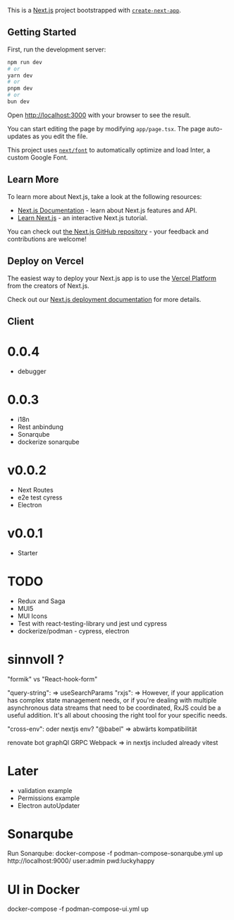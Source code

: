 This is a [Next.js](https://nextjs.org/) project bootstrapped with [`create-next-app`](https://github.com/vercel/next.js/tree/canary/packages/create-next-app).

## Getting Started

First, run the development server:

```bash
npm run dev
# or
yarn dev
# or
pnpm dev
# or
bun dev
```

Open [http://localhost:3000](http://localhost:3000) with your browser to see the result.

You can start editing the page by modifying `app/page.tsx`. The page auto-updates as you edit the file.

This project uses [`next/font`](https://nextjs.org/docs/basic-features/font-optimization) to automatically optimize and load Inter, a custom Google Font.

## Learn More

To learn more about Next.js, take a look at the following resources:

- [Next.js Documentation](https://nextjs.org/docs) - learn about Next.js features and API.
- [Learn Next.js](https://nextjs.org/learn) - an interactive Next.js tutorial.

You can check out [the Next.js GitHub repository](https://github.com/vercel/next.js/) - your feedback and contributions are welcome!

## Deploy on Vercel

The easiest way to deploy your Next.js app is to use the [Vercel Platform](https://vercel.com/new?utm_medium=default-template&filter=next.js&utm_source=create-next-app&utm_campaign=create-next-app-readme) from the creators of Next.js.

Check out our [Next.js deployment documentation](https://nextjs.org/docs/deployment) for more details.

## Client

# 0.0.4

- debugger

# 0.0.3

- i18n
- Rest anbindung
- Sonarqube
- dockerize sonarqube

# v0.0.2

- Next Routes
- e2e test cyress
- Electron

# v0.0.1

- Starter

# TODO

- Redux and Saga
- MUI5
- MUI Icons
- Test with react-testing-library und jest und cypress
- dockerize/podman - cypress, electron

# sinnvoll ?

"formik" vs "React-hook-form"

"query-string": => useSearchParams
"rxjs": => However, if your application has complex state management needs, or if you're dealing with multiple asynchronous data streams that need to be coordinated, RxJS could be a useful addition. It's all about choosing the right tool for your specific needs.

"cross-env": oder nextjs env?
"@babel" => abwärts kompatibilität

renovate bot
graphQl
GRPC
Webpack => in nextjs included already
vitest

# Later

- validation example
- Permissions example
- Electron autoUpdater

# Sonarqube

Run Sonarqube:
docker-compose -f podman-compose-sonarqube.yml up
http://localhost:9000/
user:admin
pwd:luckyhappy

# UI in Docker

docker-compose -f podman-compose-ui.yml up
